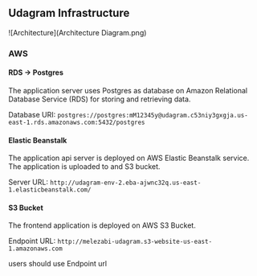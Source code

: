 ## Udagram Infrastructure

![Architecture](Architecture Diagram.png)

### AWS

#### RDS -> Postgres

The application server uses Postgres as database on Amazon Relational Database Service (RDS) for storing and retrieving data.

Database URI: `postgres://postgres:mM12345y@udagram.c53niy3gxgja.us-east-1.rds.amazonaws.com:5432/postgres`

#### Elastic Beanstalk

The application api server is deployed on AWS Elastic Beanstalk service. The application is uploaded to and S3 bucket.

Server URL: `http://udagram-env-2.eba-ajwnc32q.us-east-1.elasticbeanstalk.com/`

#### S3 Bucket

The frontend application is deployed on AWS S3 Bucket.

Endpoint URL: `http://melezabi-udagram.s3-website-us-east-1.amazonaws.com`

users should use Endpoint url
